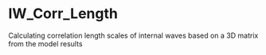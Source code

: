 # IW_Corr_Length
Calculating correlation length scales of internal waves based on a 3D matrix from the model results
